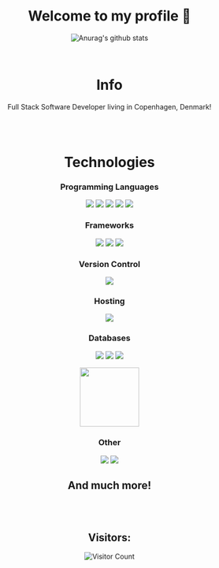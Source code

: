 <center>

# Welcome to my profile 👋

![Anurag's github stats](https://github-readme-stats.vercel.app/api?username=grem848&count_private=true&show_icons=true&theme=tokyonight)

<br>

# Info

Full Stack Software Developer living in Copenhagen, Denmark!

<br>
<br>

# Technologies

### Programming Languages

<img src="https://img.shields.io/badge/node.js%20-%2343853D.svg?&style=for-the-badge&logo=node.js&logoColor=white"/> <img src="https://img.shields.io/badge/javascript%20-%23323330.svg?&style=for-the-badge&logo=javascript&logoColor=%23F7DF1E"/> <img src="https://img.shields.io/badge/python%20-%2314354C.svg?&style=for-the-badge&logo=python&logoColor=white"/> <img src="https://img.shields.io/badge/c%23%20-%23239120.svg?&style=for-the-badge&logo=c-sharp&logoColor=white"/> <img src="https://img.shields.io/badge/java-%23ED8B00.svg?&style=for-the-badge&logo=java&logoColor=white"/>

### Frameworks

<img src="https://img.shields.io/badge/express.js%20-%23404d59.svg?&style=for-the-badge"/> <img src="https://img.shields.io/badge/react%20-%2320232a.svg?&style=for-the-badge&logo=react&logoColor=%2361DAFB"/> <img src="https://img.shields.io/badge/react_native%20-%2320232a.svg?&style=for-the-badge&logo=react&logoColor=%2361DAFB"/>

### Version Control

<img src="https://img.shields.io/badge/github%20-%23121011.svg?&style=for-the-badge&logo=github&logoColor=white"/>

### Hosting

<img src="https://img.shields.io/badge/DigitalOcean-%230167ff.svg?&style=for-the-badge&logo=digitalOcean&logoColor=white"/>

### Databases

<img src="https://img.shields.io/badge/mysql-%2300f.svg?&style=for-the-badge&logo=mysql&logoColor=white"/> <img src ="https://img.shields.io/badge/postgres-%23316192.svg?&style=for-the-badge&logo=postgresql&logoColor=white"/> <img src ="https://img.shields.io/badge/MongoDB-%234ea94b.svg?&style=for-the-badge&logo=mongodb&logoColor=white"/>

<img src="https://odino.org/images/mssql-logo.png" width=120/>

### Other

<img src="https://img.shields.io/badge/vagrant%20-%231563FF.svg?&style=for-the-badge&logo=vagrant&logoColor=white"/>
<img src="https://img.shields.io/badge/docker%20-%230db7ed.svg?&style=for-the-badge&logo=docker&logoColor=white"/>

<br>

## And much more!

<!-- <details>
    <summary>Technologies</summary>
    <img src="https://img.shields.io/badge/node.js%20-%2343853D.svg?&style=for-the-badge&logo=node.js&logoColor=white"/>
</details> -->

<br>
<br>

## Visitors:

![Visitor Count](https://profile-counter.glitch.me/grem848/count.svg)

</center>
